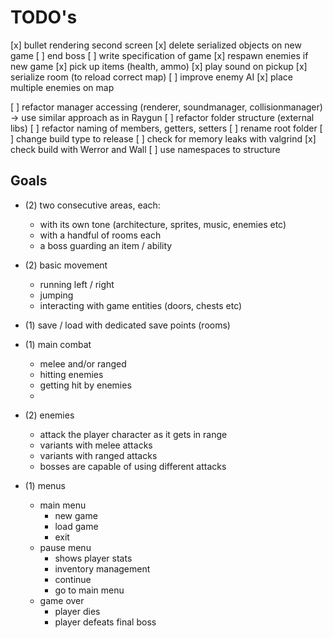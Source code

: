 # TODO's

[x] bullet rendering second screen
[x] delete serialized objects on new game
[ ] end boss
[ ] write specification of game
[x] respawn enemies if new game
[x] pick up items (health, ammo)
[x] play sound on pickup
[x] serialize room (to reload correct map)
[ ] improve enemy AI
[x] place multiple enemies on map

[ ] refactor manager accessing (renderer, soundmanager, collisionmanager) -> use similar approach as in Raygun
[ ] refactor folder structure (external libs)
[ ] refactor naming of members, getters, setters
[ ] rename root folder
[ ] change build type to release
[ ] check for memory leaks with valgrind
[x] check build with Werror and Wall
[ ] use namespaces to structure


## Goals

- (2) two consecutive areas, each:
    - with its own tone (architecture, sprites, music, enemies etc)
    - with a handful of rooms each
    - a boss guarding an item / ability
  
- (2) basic movement
    - running left / right
    - jumping
    - interacting with game entities (doors, chests etc)
  
- (1) save / load with dedicated save points (rooms)

- (1) main combat
    - melee and/or ranged
    - hitting enemies
    - getting hit by enemies
  - 
- (2) enemies
    - attack the player character as it gets in range
    - variants with melee attacks
    - variants with ranged attacks
    - bosses are capable of using different attacks

- (1) menus
    - main menu
        - new game
        - load game
        - exit
    - pause menu
        - shows player stats
        - inventory management
        - continue
        - go to main menu
    - game over
        - player dies
        - player defeats final boss
